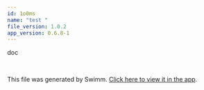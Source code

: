 ```yaml
---
id: 1o0ms
name: "test "
file_version: 1.0.2
app_version: 0.6.8-1
---
```


doc

<br/>

This file was generated by Swimm. [Click here to view it in the app](http://localhost:5000/repos/Z2l0aHViJTNBJTNBYXBwZmxvd3klM0ElM0FBZGRpZUNvaGVu/docs/1o0ms).